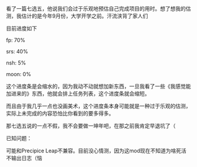 看了一篇七选五，他说我们会过于乐观地预估自己完成项目的用时。想了想我的估测，我估计的是今年9月份，大学开学之前。汗流浃背了家人们



目前进度如下

  fp: 70%

 srs: 40%

 nsh: 5%

moon: 0%

这个进度条是会缩水的，因为我动不动就想加新东西，一旦我看了一些《我感觉能加进来的》东西，他就会排上任务列表，这个进度条就会缩短。

而且由于我几乎一点也没画美术，这个进度条本身可能就是一种过于乐观的估测，实际上未完成的内容恐怕比你看到的要多得多。

那七选五说的一点不假，我不会要做一坤年吧，在那之前我肯定早退坑了（



已知问题：

可能和Precipice Leap不兼容。目前没心情测，因为这mod现在不知道为啥死活不输出日志（恼
